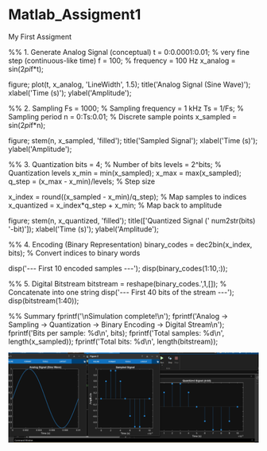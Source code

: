 # Matlab_Assigment1
My First Assigment

%% 1. Generate Analog Signal (conceptual)
t = 0:0.0001:0.01; % very fine step (continuous-like time)
f = 100; % frequency = 100 Hz
x_analog = sin(2*pi*f*t);

figure;
plot(t, x_analog, 'LineWidth', 1.5);
title('Analog Signal (Sine Wave)');
xlabel('Time (s)'); ylabel('Amplitude');

%% 2. Sampling
Fs = 1000; % Sampling frequency = 1 kHz
Ts = 1/Fs; % Sampling period
n = 0:Ts:0.01; % Discrete sample points
x_sampled = sin(2*pi*f*n);

figure;
stem(n, x_sampled, 'filled');
title('Sampled Signal');
xlabel('Time (s)'); ylabel('Amplitude');

%% 3. Quantization
bits = 4; % Number of bits
levels = 2^bits; % Quantization levels
x_min = min(x_sampled);
x_max = max(x_sampled);
q_step = (x_max - x_min)/levels; % Step size

x_index = round((x_sampled - x_min)/q_step); % Map samples to indices
x_quantized = x_index*q_step + x_min; % Map back to amplitude

figure;
stem(n, x_quantized, 'filled');
title(['Quantized Signal (' num2str(bits) '-bit)']);
xlabel('Time (s)'); ylabel('Amplitude');



%% 4. Encoding (Binary Representation)
binary_codes = dec2bin(x_index, bits); % Convert indices to binary words

disp('--- First 10 encoded samples ---');
disp(binary_codes(1:10,:));

%% 5. Digital Bitstream
bitstream = reshape(binary_codes.',1,[]); % Concatenate into one string
disp('--- First 40 bits of the stream ---');
disp(bitstream(1:40));

%% Summary
fprintf('\nSimulation complete!\n');
fprintf('Analog -> Sampling -> Quantization -> Binary Encoding -> Digital Stream\n');
fprintf('Bits per sample: %d\n', bits);
fprintf('Total samples: %d\n', length(x_sampled));
fprintf('Total bits: %d\n', length(bitstream)); 


![image](/images/ss1.png)
